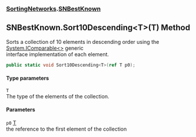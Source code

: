### [SortingNetworks](./SortingNetworks.md 'SortingNetworks').[SNBestKnown](./SortingNetworks-SNBestKnown.md 'SortingNetworks.SNBestKnown')
## SNBestKnown.Sort10Descending&lt;T&gt;(T) Method
Sorts a collection of 10 elements in descending order using the [System.IComparable&lt;&gt;](https://docs.microsoft.com/en-us/dotnet/api/System.IComparable-1 'System.IComparable`1') generic  
interface implementation of each element.  
```csharp
public static void Sort10Descending<T>(ref T p0);
```
#### Type parameters
<a name='SortingNetworks-SNBestKnown-Sort10Descending-T-(T)-T'></a>
`T`  
The type of the elements of the collection.  
  
#### Parameters
<a name='SortingNetworks-SNBestKnown-Sort10Descending-T-(T)-p0'></a>
`p0` [T](#SortingNetworks-SNBestKnown-Sort10Descending-T-(T)-T 'SortingNetworks.SNBestKnown.Sort10Descending&lt;T&gt;(T).T')  
the reference to the first element of the collection  
  
